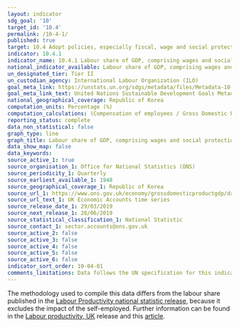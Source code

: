 ```yaml
---
layout: indicator
sdg_goal: '10'
target_id: '10.4'
permalink: /10-4-1/
published: true
target: 10.4 Adopt policies, especially fiscal, wage and social protection policies, and progressively achieve greater equality
indicator: 10.4.1
indicator_name: 10.4.1 Labour share of GDP, comprising wages and social protection transfers
national_indicator_available: Labour share of GDP, comprising wages and social protection transfers
un_designated_tier: Tier II
un_custodian_agency: International Labour Organization (ILO)
goal_meta_link: https://unstats.un.org/sdgs/metadata/files/Metadata-10-04-01.pdf
goal_meta_link_text: United Nations Sustainable Development Goals Metadata (PDF 190 KB)
national_geographical_coverage: Republic of Korea
computation_units: Percentage (%)
computation_calculations: (Compensation of employees / Gross Domestic Product at market prices) * 100
reporting_status: complete
data_non_statistical: false
graph_type: line
graph_title: Labour share of GDP, comprising wages and social protection transfers
data_show_map: false
data_keywords:  
source_active_1: true
source_organisation_1: Office for National Statistics (ONS)
source_periodicity_1: Quarterly
source_earliest_available_1: 1948
source_geographical_coverage_1: Republic of Korea
source_url_1: https://www.ons.gov.uk/economy/grossdomesticproductgdp/datasets/unitedkingdomeconomicaccounts
source_url_text_1: UK Economic Accounts time series
source_release_date_1: 29/03/2019
source_next_release_1: 28/06/2019
source_statistical_classification_1: National Statistic
source_contact_1: sector.accounts@ons.gov.uk
source_active_2: false
source_active_3: false
source_active_4: false
source_active_5: false
source_active_6: false
indicator_sort_order: 10-04-01
comments_limitations: Data follows the UN specification for this indicator. This indicator has been identified in collaboration with topic experts.
---
```

The methodology used to compile this data differs from the labour share published in the [Labour Productivity national statistic release](https://www.ons.gov.uk/employmentandlabourmarket/peopleinwork/labourproductivity/bulletins/labourproductivity/octobertodecember2018), because it excludes the impact of the self-employed.  Further information can be found in the [Labour productivity, UK](https://www.ons.gov.uk/employmentandlabourmarket/peopleinwork/labourproductivity/bulletins/labourproductivity/octobertodecember2018) release and this [article](https://www.ons.gov.uk/economy/economicoutputandproductivity/productivitymeasures/methodologies/estimatingtheimpactoftheselfemployedinthelabourshare).
